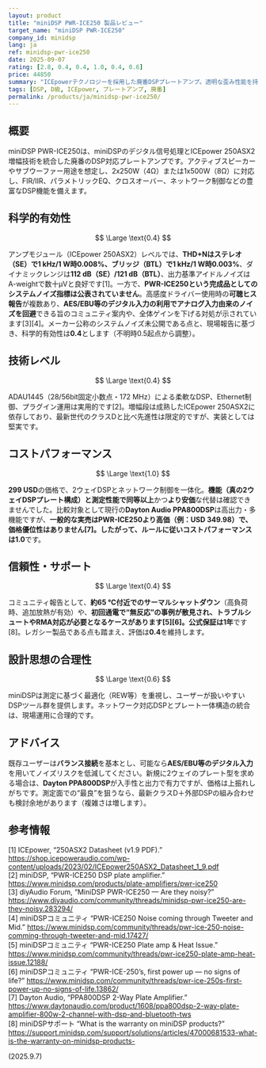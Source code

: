 ```yaml
---
layout: product
title: "miniDSP PWR-ICE250 製品レビュー"
target_name: "miniDSP PWR-ICE250"
company_id: minidsp
lang: ja
ref: minidsp-pwr-ice250
date: 2025-09-07
rating: [2.8, 0.4, 0.4, 1.0, 0.4, 0.6]
price: 44850
summary: "ICEpowerテクノロジーを採用した廃番DSPプレートアンプ。透明な歪み性能を持つもののシステムレベルのノイズ制限により合理的な価値に留まる"
tags: [DSP, D級, ICEpower, プレートアンプ, 廃番]
permalink: /products/ja/minidsp-pwr-ice250/
---
```

## 概要

miniDSP PWR-ICE250は、miniDSPのデジタル信号処理とICEpower 250ASX2増幅技術を統合した廃番のDSP対応プレートアンプです。アクティブスピーカーやサブウーファー用途を想定し、2x250W（4Ω）または1x500W（8Ω）に対応し、FIR/IIR、パラメトリックEQ、クロスオーバー、ネットワーク制御などの豊富なDSP機能を備えます。

## 科学的有効性

$$ \Large \text{0.4} $$

アンプモジュール（ICEpower 250ASX2）レベルでは、**THD+Nはステレオ（SE）で1 kHz/1 W時0.008%、ブリッジ（BTL）で1 kHz/1 W時0.003%**、ダイナミックレンジは**112 dB（SE）/121 dB（BTL）**、出力基準アイドルノイズはA-weightで数十µVと良好です[1]。一方で、**PWR-ICE250という完成品としてのシステムノイズ指標は公表されていません**。高感度ドライバー使用時の**可聴ヒス報告**が複数あり、**AES/EBU等のデジタル入力の利用でアナログ入力由来のノイズを回避**できる旨のコミュニティ案内や、全体ゲインを下げる対処が示されています[3][4]。メーカー公称のシステムノイズ未公開である点と、現場報告に基づき、科学的有効性は**0.4**とします（不明時0.5起点から調整）。

## 技術レベル

$$ \Large \text{0.4} $$

ADAU1445（28/56bit固定小数点・172 MHz）による柔軟なDSP、Ethernet制御、プラグイン運用は実用的です[2]。増幅段は成熟したICEpower 250ASX2に依存しており、最新世代のクラスDと比べ先進性は限定的ですが、実装としては堅実です。

## コストパフォーマンス

$$ \Large \text{1.0} $$

**299 USD**の価格で、2ウェイDSPとネットワーク制御を一体化。**機能（真の2ウェイDSPプレート構成）と測定性能で同等以上**かつ**より安価**な代替は確認できませんでした。比較対象として現行の**Dayton Audio PPA800DSP**は高出力・多機能ですが、**一般的な実売はPWR-ICE250より高価（例：USD 349.98）**で、価格優位性はありません[7]。したがって、ルールに従いコストパフォーマンスは**1.0**です。

## 信頼性・サポート

$$ \Large \text{0.4} $$

コミュニティ報告として、**約65 °C付近でのサーマルシャットダウン**（高負荷時、追加放熱が有効）や、**初回通電で“無反応”**の事例が散見され、トラブルシュートやRMA対応が必要となるケースがあります[5][6]。公式保証は**1年**です[8]。レガシー製品である点も踏まえ、評価は**0.4**を維持します。

## 設計思想の合理性

$$ \Large \text{0.6} $$

miniDSPは測定に基づく最適化（REW等）を重視し、ユーザーが扱いやすいDSPツール群を提供します。ネットワーク対応DSPとプレート一体構造の統合は、現場運用に合理的です。

## アドバイス

既存ユーザーは**バランス接続**を基本とし、可能なら**AES/EBU等のデジタル入力**を用いてノイズリスクを低減してください。新規に2ウェイのプレート型を求める場合は、**Dayton PPA800DSP**が入手性と出力で有力ですが、価格は上振れしがちです。測定面での“最良”を狙うなら、最新クラスD＋外部DSPの組み合わせも検討余地があります（複雑さは増します）。

## 参考情報

[1] ICEpower, “250ASX2 Datasheet (v1.9 PDF).” https://shop.icepoweraudio.com/wp-content/uploads/2023/02/ICEpower250ASX2_Datasheet_1_9.pdf  
[2] miniDSP, “PWR-ICE250 DSP plate amplifier.” https://www.minidsp.com/products/plate-amplifiers/pwr-ice250  
[3] diyAudio Forum, “MiniDSP PWR-ICE250 — Are they noisy?” https://www.diyaudio.com/community/threads/minidsp-pwr-ice250-are-they-noisy.283294/  
[4] miniDSPコミュニティ “PWR-ICE250 Noise coming through Tweeter and Mid.” https://www.minidsp.com/community/threads/pwr-ice-250-noise-comming-through-tweeter-and-mid.17427/  
[5] miniDSPコミュニティ “PWR-ICE250 Plate amp & Heat Issue.” https://www.minidsp.com/community/threads/pwr-ice250-plate-amp-heat-issue.12188/  
[6] miniDSPコミュニティ “PWR-ICE-250’s, first power up — no signs of life?” https://www.minidsp.com/community/threads/pwr-ice-250s-first-power-up-no-signs-of-life.13862/  
[7] Dayton Audio, “PPA800DSP 2-Way Plate Amplifier.” https://www.daytonaudio.com/product/1608/ppa800dsp-2-way-plate-amplifier-800w-2-channel-with-dsp-and-bluetooth-tws  
[8] miniDSPサポート “What is the warranty on miniDSP products?” https://support.minidsp.com/support/solutions/articles/47000681533-what-is-the-warranty-on-minidsp-products-

(2025.9.7)

